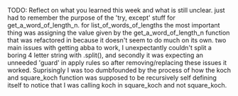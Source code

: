 TODO: Reflect on what you learned this week and what is still unclear.
just had to remember the purpose of the 'try, except' stuff for get_a_word_of_length_n.
for list_of_words_of_lengths the most important thing was assigning the value given by the get_a_word_of_length_n function that was refactored in because it doesn't seem to do much on its own.
two main issues with getting abba to work, I unexpectantly couldn't split a boring 4 letter string with .split(), and secondly it was expecting an unneeded 'guard' in apply rules so after removing/replacing these issues it worked.
Suprisingly I was too dumbfounded by the process of how the koch and square_koch function was supposed to be recursively self defining itself to notice that I was calling koch in square_koch and not square_koch.